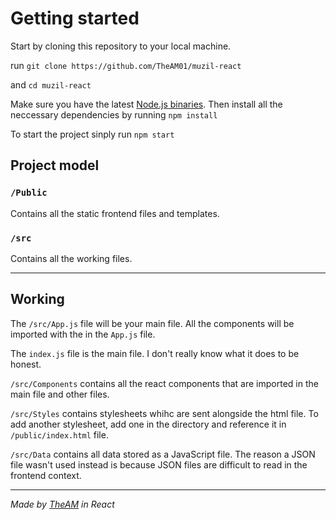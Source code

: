 # Getting started

Start by cloning this repository to your local machine.

run ` git clone https://github.com/TheAM01/muzil-react `

and ` cd muzil-react `

Make sure you have the latest [Node.js binaries](https://nodejs.org/en/download). Then install all the neccessary dependencies by running ` npm install `

To start the project sinply run ` npm start `

## Project model

### `/Public`

Contains all the static frontend files and templates.

### `/src`

Contains all the working files.

---

## Working

The ` /src/App.js ` file will be your main file. All the components will be imported with the in the ` App.js ` file. 

The ` index.js ` file is the main file. I don't really know what it does to be honest.

` /src/Components ` contains all the react components that are imported in the main file and other files.

` /src/Styles ` contains stylesheets whihc are sent alongside the html file. To add another stylesheet, add one in the directory and reference it in ` /public/index.html ` file.

` /src/Data ` contains all data stored as a JavaScript file. The reason a JSON file wasn't used instead is because JSON files are difficult to read in the frontend context. 

---

_Made by [TheAM](https://theam.ga) in React_